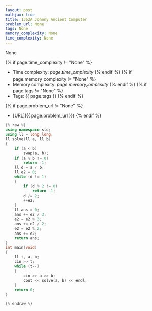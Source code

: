 ```yaml
---
layout: post
mathjax: true
title: 1362A Johnny Ancient Computer
problem_url: None
tags: None
memory_complexity: None
time_complexity: None
---
```


None


{% if page.time_complexity != "None" %}
- Time complexity: ${{ page.time_complexity }}$
{% endif %}
{% if page.memory_complexity != "None" %}
- Memory complexity: ${{ page.memory_complexity }}$
{% endif %}
{% if page.tags != "None" %}
- Tags: {{ page.tags }}
{% endif %}

{% if page.problem_url != "None" %}
- [URL]({{ page.problem_url }})
{% endif %}

```cpp
{% raw %}
using namespace std;
using ll = long long;
ll solve(ll a, ll b)
{
    if (a < b)
        swap(a, b);
    if (a % b != 0)
        return -1;
    ll d = a / b;
    ll e2 = 0;
    while (d != 1)
    {
        if (d % 2 != 0)
            return -1;
        d /= 2;
        ++e2;
    }
    ll ans = 0;
    ans += e2 / 3;
    e2 = e2 % 3;
    ans += e2 / 2;
    e2 = e2 % 2;
    ans += e2;
    return ans;
}
int main(void)
{
    ll t, a, b;
    cin >> t;
    while (t--)
    {
        cin >> a >> b;
        cout << solve(a, b) << endl;
    }
    return 0;
}

{% endraw %}
```